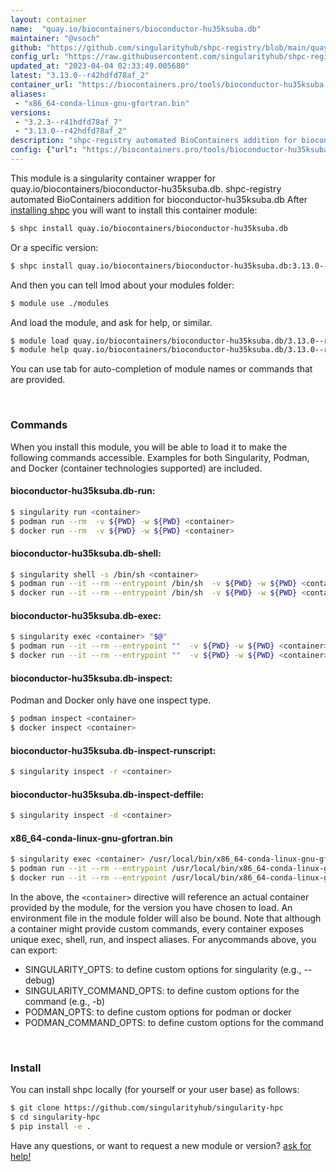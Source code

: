 ```yaml
---
layout: container
name:  "quay.io/biocontainers/bioconductor-hu35ksuba.db"
maintainer: "@vsoch"
github: "https://github.com/singularityhub/shpc-registry/blob/main/quay.io/biocontainers/bioconductor-hu35ksuba.db/container.yaml"
config_url: "https://raw.githubusercontent.com/singularityhub/shpc-registry/main/quay.io/biocontainers/bioconductor-hu35ksuba.db/container.yaml"
updated_at: "2023-04-04 02:33:49.005680"
latest: "3.13.0--r42hdfd78af_2"
container_url: "https://biocontainers.pro/tools/bioconductor-hu35ksuba.db"
aliases:
 - "x86_64-conda-linux-gnu-gfortran.bin"
versions:
 - "3.2.3--r41hdfd78af_7"
 - "3.13.0--r42hdfd78af_2"
description: "shpc-registry automated BioContainers addition for bioconductor-hu35ksuba.db"
config: {"url": "https://biocontainers.pro/tools/bioconductor-hu35ksuba.db", "maintainer": "@vsoch", "description": "shpc-registry automated BioContainers addition for bioconductor-hu35ksuba.db", "latest": {"3.13.0--r42hdfd78af_2": "sha256:a249ba9e8ba69029f21c0a228b402deecfe7ddf55fa197dc68ee0f5bf4847b92"}, "tags": {"3.2.3--r41hdfd78af_7": "sha256:58a3b060c9e5280db3d2638b3960a38a4d4e08ffc3042b00189d481aebf972c0", "3.13.0--r42hdfd78af_2": "sha256:a249ba9e8ba69029f21c0a228b402deecfe7ddf55fa197dc68ee0f5bf4847b92"}, "docker": "quay.io/biocontainers/bioconductor-hu35ksuba.db", "aliases": {"x86_64-conda-linux-gnu-gfortran.bin": "/usr/local/bin/x86_64-conda-linux-gnu-gfortran.bin"}}
---
```


This module is a singularity container wrapper for quay.io/biocontainers/bioconductor-hu35ksuba.db.
shpc-registry automated BioContainers addition for bioconductor-hu35ksuba.db
After [installing shpc](#install) you will want to install this container module:


```bash
$ shpc install quay.io/biocontainers/bioconductor-hu35ksuba.db
```

Or a specific version:

```bash
$ shpc install quay.io/biocontainers/bioconductor-hu35ksuba.db:3.13.0--r42hdfd78af_2
```

And then you can tell lmod about your modules folder:

```bash
$ module use ./modules
```

And load the module, and ask for help, or similar.

```bash
$ module load quay.io/biocontainers/bioconductor-hu35ksuba.db/3.13.0--r42hdfd78af_2
$ module help quay.io/biocontainers/bioconductor-hu35ksuba.db/3.13.0--r42hdfd78af_2
```

You can use tab for auto-completion of module names or commands that are provided.

<br>

### Commands

When you install this module, you will be able to load it to make the following commands accessible.
Examples for both Singularity, Podman, and Docker (container technologies supported) are included.

#### bioconductor-hu35ksuba.db-run:

```bash
$ singularity run <container>
$ podman run --rm  -v ${PWD} -w ${PWD} <container>
$ docker run --rm  -v ${PWD} -w ${PWD} <container>
```

#### bioconductor-hu35ksuba.db-shell:

```bash
$ singularity shell -s /bin/sh <container>
$ podman run --it --rm --entrypoint /bin/sh  -v ${PWD} -w ${PWD} <container>
$ docker run --it --rm --entrypoint /bin/sh  -v ${PWD} -w ${PWD} <container>
```

#### bioconductor-hu35ksuba.db-exec:

```bash
$ singularity exec <container> "$@"
$ podman run --it --rm --entrypoint ""  -v ${PWD} -w ${PWD} <container> "$@"
$ docker run --it --rm --entrypoint ""  -v ${PWD} -w ${PWD} <container> "$@"
```

#### bioconductor-hu35ksuba.db-inspect:

Podman and Docker only have one inspect type.

```bash
$ podman inspect <container>
$ docker inspect <container>
```

#### bioconductor-hu35ksuba.db-inspect-runscript:

```bash
$ singularity inspect -r <container>
```

#### bioconductor-hu35ksuba.db-inspect-deffile:

```bash
$ singularity inspect -d <container>
```


#### x86_64-conda-linux-gnu-gfortran.bin

```bash
$ singularity exec <container> /usr/local/bin/x86_64-conda-linux-gnu-gfortran.bin
$ podman run --it --rm --entrypoint /usr/local/bin/x86_64-conda-linux-gnu-gfortran.bin   -v ${PWD} -w ${PWD} <container> -c " $@"
$ docker run --it --rm --entrypoint /usr/local/bin/x86_64-conda-linux-gnu-gfortran.bin   -v ${PWD} -w ${PWD} <container> -c " $@"
```



In the above, the `<container>` directive will reference an actual container provided
by the module, for the version you have chosen to load. An environment file in the
module folder will also be bound. Note that although a container
might provide custom commands, every container exposes unique exec, shell, run, and
inspect aliases. For anycommands above, you can export:

 - SINGULARITY_OPTS: to define custom options for singularity (e.g., --debug)
 - SINGULARITY_COMMAND_OPTS: to define custom options for the command (e.g., -b)
 - PODMAN_OPTS: to define custom options for podman or docker
 - PODMAN_COMMAND_OPTS: to define custom options for the command

<br>

### Install

You can install shpc locally (for yourself or your user base) as follows:

```bash
$ git clone https://github.com/singularityhub/singularity-hpc
$ cd singularity-hpc
$ pip install -e .
```

Have any questions, or want to request a new module or version? [ask for help!](https://github.com/singularityhub/singularity-hpc/issues)